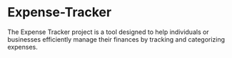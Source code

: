 # Expense-Tracker
The Expense Tracker project is a tool designed to help individuals or businesses efficiently manage their finances by tracking and categorizing expenses.
